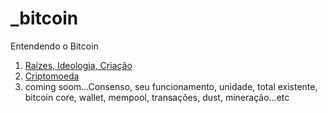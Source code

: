 # _bitcoin
Entendendo o Bitcoin




 1. [Raízes, Ideologia, Criação](raizes_e_motivos.md)
 2. [Criptomoeda](criptomoeda.md)
 3. coming soom...Consenso, seu funcionamento, unidade, total existente, bitcoin core, wallet, mempool, transações, dust, mineração...etc 
